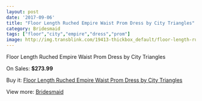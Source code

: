 ```yaml
---
layout: post
date: '2017-09-06'
title: "Floor Length Ruched Empire Waist Prom Dress by City Triangles"
category: Bridesmaid
tags: ["floor","city","empire","dress","prom"]
image: http://img.transblink.com/19413-thickbox_default/floor-length-ruched-empire-waist-prom-dress-by-city-triangles.jpg
---
```

Floor Length Ruched Empire Waist Prom Dress by City Triangles

On Sales: **$273.99**
<a href="https://www.transblink.com/en/bridesmaid/6097-floor-length-ruched-empire-waist-prom-dress-by-city-triangles.html"><amp-img layout="responsive" width="600" height="600" src="//img.transblink.com/19413-thickbox_default/floor-length-ruched-empire-waist-prom-dress-by-city-triangles.jpg" alt="Floor Length Ruched Empire Waist Prom Dress by City Triangles 0" /></a>
<a href="https://www.transblink.com/en/bridesmaid/6097-floor-length-ruched-empire-waist-prom-dress-by-city-triangles.html"><amp-img layout="responsive" width="600" height="600" src="//img.transblink.com/19414-thickbox_default/floor-length-ruched-empire-waist-prom-dress-by-city-triangles.jpg" alt="Floor Length Ruched Empire Waist Prom Dress by City Triangles 1" /></a>

Buy it: [Floor Length Ruched Empire Waist Prom Dress by City Triangles](https://www.transblink.com/en/bridesmaid/6097-floor-length-ruched-empire-waist-prom-dress-by-city-triangles.html "Floor Length Ruched Empire Waist Prom Dress by City Triangles")

View more: [Bridesmaid](https://www.transblink.com/en/4-bridesmaid "Bridesmaid")